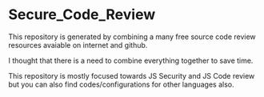 # Secure_Code_Review

This repository is generated by combining a many free source code review resources avaiable on internet and github.

I thought that there is a need to combine everything together to save time.

This repository is mostly focused towards JS Security and JS Code review but you can also find codes/configurations for other languages also.